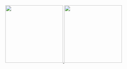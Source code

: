 <a href="https://github.com/m-akbarfauzi">
  <img height="180em" src="https://github-readme-stats-eight-theta.vercel.app/api?username=m-akbarfauzi&show_icons=true&theme=algolia&include_all_commits=true&count_private=true"/>
  <img height="180em" src="https://github-readme-stats-eight-theta.vercel.app/api/top-langs/?username=m-akbarfauzi&layout=compact&langs_count=8&theme=algolia"/>
</a>
